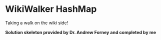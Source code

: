# WikiWalker HashMap
Taking a walk on the wiki side!

**Solution skeleton provided by Dr. Andrew Forney and completed by me**
